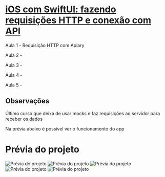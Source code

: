 # [iOS com SwiftUI: fazendo requisições HTTP e conexão com API](https://cursos.alura.com.br/course/ios-swiftui-requisicoes-http-conexao-api)

Aula 1 - Requisição HTTP com Apiary

Aula 2 - 

Aula 3 - 

Aula 4 - 

Aula 5 - 

## Observações

Último curso que deixa de usar mocks e faz requisições ao servidor para receber os dados

Na prévia abaixo é possível ver o funcionamento do app

# Prévia do projeto
![Prévia do projeto](appTelaInicial.png)
![Prévia do projeto](app1.png)
![Prévia do projeto](app2.png)
![Prévia do projeto](app3.png)
![Prévia do projeto](app4.png)

